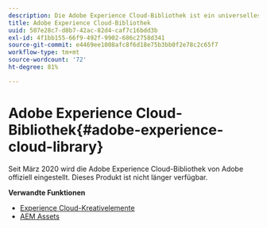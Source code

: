 ```yaml
---
description: Die Adobe Experience Cloud-Bibliothek ist ein universelles und zentralisiertes Tool zum Speichern, Suchen und Auswählen von Assets in Adobe Experience Cloud-Lösungen.
title: Adobe Experience Cloud-Bibliothek
uuid: 507e28c7-d8b7-42ac-82d4-caf7c16bdd3b
exl-id: 4f1bb155-66f9-492f-9902-686c2758d341
source-git-commit: e4469ee1008afc8f6d18e75b3bb0f2e78c2c65f7
workflow-type: tm+mt
source-wordcount: '72'
ht-degree: 81%

---
```


# Adobe Experience Cloud-Bibliothek{#adobe-experience-cloud-library}

Seit März 2020 wird die Adobe Experience Cloud-Bibliothek von Adobe offiziell eingestellt. Dieses Produkt ist nicht länger verfügbar.

**Verwandte Funktionen**

* [Experience Cloud-Kreativelemente](https://docs.adobe.com/content/help/de-DE/core-services/interface/assets/experience-cloud-assets.html)
* [AEM Assets](https://docs.adobe.com/content/help/de-DE/experience-manager-cloud-service/assets/home.html)
